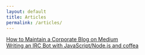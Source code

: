 ```yaml
---
layout: default
title: Articles
permalink: /articles/
---
```


<script async src="https://static.medium.com/embed.js"></script>

<div class="ui two column grid">
  <div class="row">
    <div class="column">
      <a class="m-story" data-collapsed="true" href="https://medium.com/touchlay-blog/maintaining-a-corporate-blog-on-medium-ded465ab30ef">How to Maintain a Corporate Blog on Medium</a>
    </div>
    <div class="column">
      <a class="m-story" data-collapsed="true" href="https://medium.com/@omnidan/writing-an-irc-bot-with-javascript-node-js-and-coffea-6c13aa4907e9">Writing an IRC Bot with JavaScript/Node.js and coffea</a>
    </div>
  </div>
</div>
